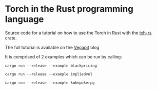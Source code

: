 # Torch in the Rust programming language

Source code for a tutorial on how to use the Torch in Rust with the [tch-rs](https://github.com/LaurentMazare/tch-rs) crate.

The full tutorial is available on the [Vegapit](http://vegapit.com) blog 

It is comprised of 2 examples which can be run by calling:

`cargo run --release --example blackpricing`

`cargo run --release --example impliedvol`

`cargo run --release --example kuhnpokerpg`
